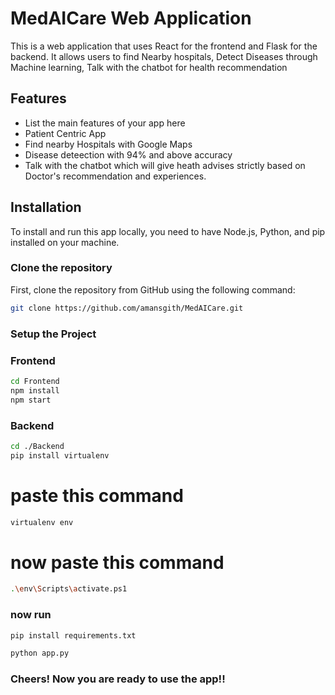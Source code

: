 # MedAICare Web Application

This is a web application that uses React for the frontend and Flask for the backend. It allows users to find Nearby hospitals, Detect Diseases through Machine learning, Talk with the chatbot for health recommendation 

## Features

- List the main features of your app here
- Patient Centric App
- Find nearby Hospitals with Google Maps
- Disease deteection with 94% and above accuracy
- Talk with the chatbot which will give heath advises strictly based on Doctor's recommendation and experiences.

## Installation

To install and run this app locally, you need to have Node.js, Python, and pip installed on your machine.

### Clone the repository

First, clone the repository from GitHub using the following command:

```bash
git clone https://github.com/amansgith/MedAICare.git
```


### Setup the Project
### Frontend

```bash
cd Frontend
npm install  
npm start
```

### Backend

```bash
cd ./Backend
pip install virtualenv
```
# paste this command
```bash
virtualenv env
```
# now paste this command
```bash
.\env\Scripts\activate.ps1
```
### now run 

```bash
pip install requirements.txt
```
```bash
python app.py
```
### Cheers! Now you are ready to use the app!!
